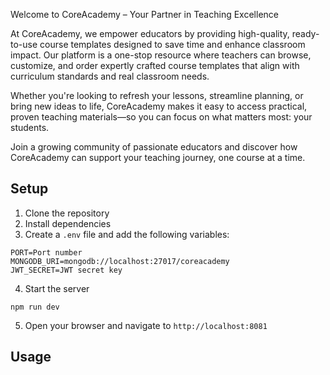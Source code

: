 Welcome to CoreAcademy – Your Partner in Teaching Excellence

At CoreAcademy, we empower educators by providing high-quality, ready-to-use course templates designed to save time and enhance classroom impact. Our platform is a one-stop resource where teachers can browse, customize, and order expertly crafted course templates that align with curriculum standards and real classroom needs.

Whether you're looking to refresh your lessons, streamline planning, or bring new ideas to life, CoreAcademy makes it easy to access practical, proven teaching materials—so you can focus on what matters most: your students.

Join a growing community of passionate educators and discover how CoreAcademy can support your teaching journey, one course at a time.

## Setup

1. Clone the repository
2. Install dependencies
3. Create a `.env` file and add the following variables:

```
PORT=Port number
MONGODB_URI=mongodb://localhost:27017/coreacademy
JWT_SECRET=JWT secret key
```

4. Start the server

```
npm run dev
```

5. Open your browser and navigate to `http://localhost:8081`

## Usage

